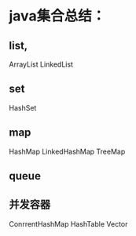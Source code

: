 # java集合总结：

## list,
ArrayList
LinkedList

## set
HashSet

## map
HashMap
LinkedHashMap
TreeMap

## queue

## 并发容器
ConrrentHashMap
HashTable
Vector


